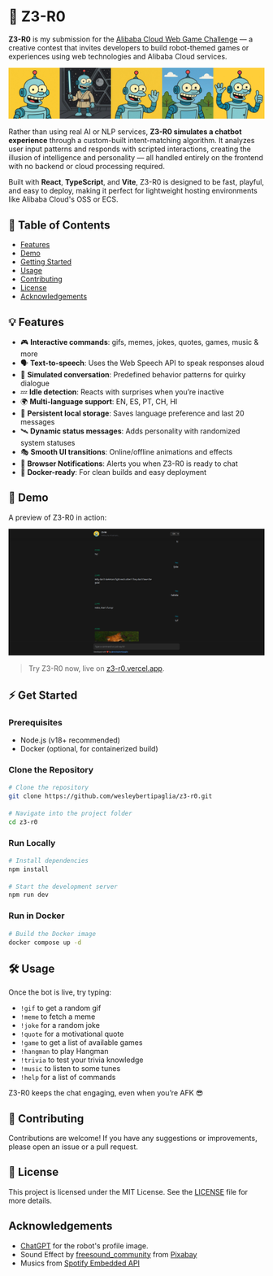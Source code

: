 # 🤖 Z3-R0

**Z3-R0** is my submission for the [Alibaba Cloud Web Game Challenge](https://dev.to/devteam/join-us-for-the-alibaba-cloud-web-game-challenge-3000-in-prizes-1n5d?bb=220943) — a creative contest that invites developers to build robot-themed games or experiences using web technologies and Alibaba Cloud services.

![Z3-R0](./demo/z3r0_row.jpg)

Rather than using real AI or NLP services, **Z3-R0 simulates a chatbot experience** through a custom-built intent-matching algorithm. It analyzes user input patterns and responds with scripted interactions, creating the illusion of intelligence and personality — all handled entirely on the frontend with no backend or cloud processing required.

Built with **React**, **TypeScript**, and **Vite**, Z3-R0 is designed to be fast, playful, and easy to deploy, making it perfect for lightweight hosting environments like Alibaba Cloud's OSS or ECS.

## 📌 Table of Contents

- [Features](#-features)
- [Demo](#-demo)
- [Getting Started](#-getting-started)
- [Usage](#-usage)
- [Contributing](#-contributing)
- [License](#-license)
- [Acknowledgements](#-acknowledgements)

## 💡 Features

- 🎮 **Interactive commands**: gifs, memes, jokes, quotes, games, music & more
- 🗣️ **Text-to-speech**: Uses the Web Speech API to speak responses aloud
- 🧠 **Simulated conversation**: Predefined behavior patterns for quirky dialogue
- 💤 **Idle detection**: Reacts with surprises when you’re inactive
- 🌍 **Multi-language support**: EN, ES, PT, CH, HI
- 💾 **Persistent local storage**: Saves language preference and last 20 messages
- 🛰️ **Dynamic status messages**: Adds personality with randomized system statuses
- 🎭 **Smooth UI transitions**: Online/offline animations and effects
- 🔔 **Browser Notifications**: Alerts you when Z3-R0 is ready to chat
- 🐳 **Docker-ready**: For clean builds and easy deployment

## 🚀 Demo

A preview of Z3-R0 in action:

![Z3-R0 Screenshot](./demo/image.png)

> Try Z3-R0 now, live on [z3-r0.vercel.app](https://z3-r0.vercel.app/).

## ⚡ Get Started

### Prerequisites

- Node.js (v18+ recommended)
- Docker (optional, for containerized build)

### Clone the Repository

```bash
# Clone the repository
git clone https://github.com/wesleybertipaglia/z3-r0.git

# Navigate into the project folder
cd z3-r0
```

### Run Locally

```bash
# Install dependencies
npm install

# Start the development server
npm run dev
```

### Run in Docker

```bash
# Build the Docker image
docker compose up -d
```

## 🛠️ Usage

Once the bot is live, try typing:

- `!gif` to get a random gif
- `!meme` to fetch a meme
- `!joke` for a random joke
- `!quote` for a motivational quote
- `!game` to get a list of available games
- `!hangman` to play Hangman
- `!trivia` to test your trivia knowledge
- `!music` to listen to some tunes
- `!help` for a list of commands

Z3-R0 keeps the chat engaging, even when you’re AFK 😎

## 🤝 Contributing

Contributions are welcome! If you have any suggestions or improvements, please open an issue or a pull request.

## 📄 License

This project is licensed under the MIT License. See the [LICENSE](LICENSE) file for more details.

## Acknowledgements

- [ChatGPT](https://openai.com/blog/chatgpt) for the robot's profile image.
- Sound Effect by <a href="https://pixabay.com/users/freesound_community-46691455/?utm_source=link-attribution&utm_medium=referral&utm_campaign=music&utm_content=91931">freesound_community</a> from <a href="https://pixabay.com//?utm_source=link-attribution&utm_medium=referral&utm_campaign=music&utm_content=91931">Pixabay</a>
- Musics from [Spotify Embedded API](https://developer.spotify.com/documentation/web-playback-sdk/quick-start/)